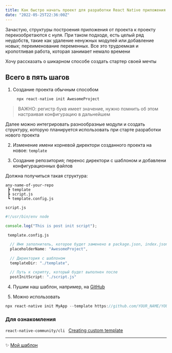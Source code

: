 ```yaml
---
title: Как быстро начать проект для разработки React Native приложения
date: "2022-05-25T22:36:00Z"
---
```


Зачастую, структуры построения приложения от проекта к проекту переизобретаются с нуля. При таком подходе, есть целый ряд неудобств, такие как удаление ненужных модулей или добавление новых; переименование переменных. Все это трудоемкая и кропотливая работа, которая занимает немало времени

Хочу рассказать о шикарном способе создать стартер своей мечты

## Всего в пять шагов

1.  Создание проекта обычным способом
```js
     npx react-native init AwesomeProject
```
> ВАЖНО: регистр букв имеет значение, нужно помнить об этом настраивая конфигурацию в дальнейшем

Далее можно интегрировать разнообразные модули и создать структуру, которую планируется использовать при старте разработки нового проекта

2. Изменение имени корневой директори созданного проекта на новое:  `template`
   
3. Создание репозитория; перенос директори с шаблоном и добавлени конфигурационных файлов

Должна получиться такая структура:

```tree
any-name-of-your-repo
 ┣ template
 ┣ script.js
 ┗ template.config.js
```

`script.js`
```js
#!/usr/bin/env node

console.log("This is post init script");
```

` template.config.js`
```js
  // Имя заполнитель, которое будет заменено в package.json, index.json, android/, ios/ именем проекта
  placeholderName: "AwesomeProject",

  // Дириктория с шаблоном
  templateDir: "./template",

  // Путь к скрипту, который будет выполнен после
  postInitScript: "./script.js"
```

4. Пушим наш шаблон, например, на [GitHub](https://github.com)

5. Можно использовать 
```js 
npx react-native init MyApp --template https://github.com/YOUR_NAME/YOUR_REPO_NAME
```

### Для ознакомления
`react-native-community/cli ` [Creating custom template](https://github.com/react-native-community/cli/blob/master/docs/init.md#creating-custom-templatehttps://github.com/react-native-community/cli/blob/master/docs/init.md#creating-custom-template)

___

✨ [Мой шаблон](https://github.com/sergeiivanow/react-native-fsd-templete#-react-native-feature-sliced-design-template)